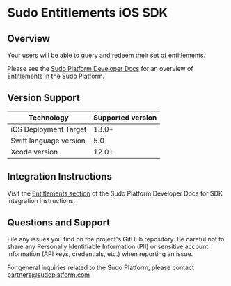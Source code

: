 # Sudo Entitlements iOS SDK

## Overview
Your users will be able to query and redeem their set of entitlements.

Please see the [Sudo Platform Developer Docs](https://sudoplatform.com/docs) for an overview of Entitlements in the Sudo Platform.

## Version Support
| Technology             | Supported version |
| ---------------------- | ----------------- |
| iOS Deployment Target  | 13.0+             |
| Swift language version | 5.0               |
| Xcode version          | 12.0+             |

## Integration Instructions
Visit the [Entitlements section](https://sudoplatform.com/docs/guides/entitlements) of the Sudo Platform Developer Docs for SDK integration instructions.

## Questions and Support
File any issues you find on the project's GitHub repository. Be careful not to share any Personally Identifiable Information (PII) or sensitive account information (API keys, credentials, etc.) when reporting an issue.

For general inquiries related to the Sudo Platform, please contact [partners@sudoplatform.com](mailto:partners@sudoplatform.com)
